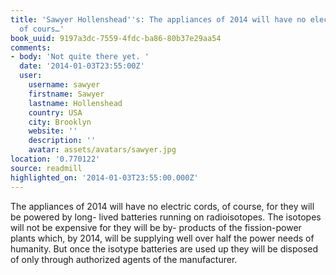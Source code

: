 ```yaml
---
title: 'Sawyer Hollenshead''s: The appliances of 2014 will have no electric cords,
  of cours…'
book_uuid: 9197a3dc-7559-4fdc-ba86-80b37e29aa54
comments:
- body: 'Not quite there yet. '
  date: '2014-01-03T23:55:00Z'
  user:
    username: sawyer
    firstname: Sawyer
    lastname: Hollenshead
    country: USA
    city: Brooklyn
    website: ''
    description: ''
    avatar: assets/avatars/sawyer.jpg
location: '0.770122'
source: readmill
highlighted_on: '2014-01-03T23:55:00.000Z'
---
```


The appliances of 2014 will have no electric cords, of course, for they will be powered by long- lived batteries running on radioisotopes. The isotopes will not be expensive for they will be by- products of the fission-power plants which, by 2014, will be supplying well over half the power needs of humanity. But once the isotype batteries are used up they will be disposed of only through authorized agents of the manufacturer.